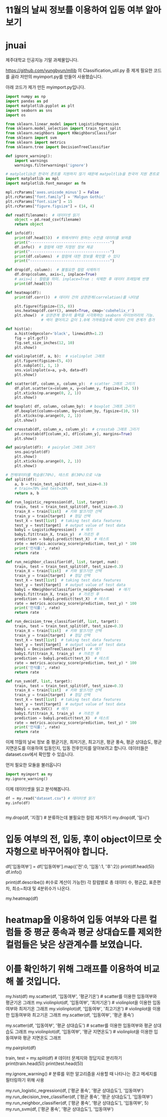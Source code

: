 11월의 날씨 정보를 이용하여 입동 여부 알아보기
================

# jnuai
제주대학교 인공지능 기말 과제물입니다.

https://github.com/yungbyun/mllib 의 Classification_util.py 중 제게 필요한 코드를 골라 저만의 myimport.py를 만들어 사용했습니다.

아래 코드가 제가 만든 myimport.py입니다.
~~~python
import numpy as np
import pandas as pd
import matplotlib.pyplot as plt
import seaborn as sns
import os

from sklearn.linear_model import LogisticRegression
from sklearn.model_selection import train_test_split
from sklearn.neighbors import KNeighborsClassifier
from sklearn import svm
from sklearn import metrics
from sklearn.tree import DecisionTreeClassifier

def ignore_warning():
    import warnings
    warnings.filterwarnings('ignore')

# matplotlib은 한국어 폰트를 지원하지 않기 때문에 matpoltlib을 한국어 지원 폰트로 수정하기
import matplotlib as mpl
import matplotlib.font_manager as fm

mpl.rcParams['axes.unicode_minus'] = False
plt.rcParams["font.family"] = 'Malgun Gothic'
plt.rcParams["font.size"] = 15
plt.rcParams["figure.figsize"] = (14, 4)

def read(filename):  # 데이터셋 읽기
    object = pd.read_csv(filename)
    return object

def info(df):
    print(df.head(5))  # 위에서부터 원하는 수만큼 데이터를 보여줌
    print("------------------------------------")
    df.info()  # 컬럼에 대한 지정된 정보 제공
    print("------------------------------------")
    print(df.columns)  # 컬럼에 대한 정보를 확인할 수 있다
    print("------------------------------------")

def drop(df, column):  # 불필요한 컬럼 삭제하기
    df.drop(column, axis=1, inplace=True)
    # axis=1 : 컬럼을 의미. inplace=True : 삭제한 후 데이터 프레임에 반영
    print(df.head(5))

def heatmap(df):
    print(df.corr())  # 데이터 간의 상관관계(correlation)를 나타냄

    plt.figure(figsize=(15, 8))
    sns.heatmap(df.corr(), annot=True, cmap='cubehelix_r')
    plt.show()  # 상관관계 함수의 출력을 시각화하는 seaborn 라이브러리의 기능.
                # 색이 옅어지고 값이 1.0에 가까워질수록 데이터 간의 관계가 증가

def hist(a):
    a.hist(edgecolor='black', linewidth=1.2)
    fig = plt.gcf()
    fig.set_size_inches(12, 10)
    plt.show()

def violinplot(df, a, b):  # violinplot 그래프
    plt.figure(figsize=(5, 4))
    plt.subplot(1, 1, 1)
    sns.violinplot(x=a, y=b, data=df)
    plt.show()

def scatter(df, column_x, column_y):  # scatter 그래프 그리기
    df.plot.scatter(x=column_x, y=column_y, figsize=(10, 5))
    plt.xticks(np.arange(0, 2, 1))
    plt.show()

def boxplot( df, column, column_by):  # boxplot 그래프 그리기
    df.boxplot(column=column, by=column_by, figsize=(10, 5))
    plt.xticks(np.arange(0, 2, 1))
    plt.show()

def crosstab(df, column_x, column_y):  # crosstab 그래프 그리기
    pd.crosstab(df[column_x], df[column_y], margins=True)
    plt.show()

def pairplot(df):  # pairplot 그래프 그리기
    sns.pairplot(df)
    plt.show()
    plt.xticks(np.arange(0, 2, 1))
    plt.show()

# 전체데이터를 학습용(70%), 테스트 용(30%)으로 나눔
def split(df):
    a, b = train_test_split(df, test_size=0.3)
    # train=70% and test=30%
    return a, b

def run_logistic_regression(df, list, target):
    train, test = train_test_split(df, test_size=0.3)
    train_X = train[list]  # 키와 발크기만 선택
    train_y = train[target]  # 정답 선택
    test_X = test[list]  # taking test data features
    test_y = test[target]  # output value of test data
    baby1 = LogisticRegression()  # 애기
    baby1.fit(train_X, train_y)  # 가르친 후
    prediction = baby1.predict(test_X)  # 테스트
    rate = metrics.accuracy_score(prediction, test_y) * 100
    print('인식률:', rate)
    return rate

def run_neighbor_classifier(df, list, target, num):
    train, test = train_test_split(df, test_size=0.3)
    train_X = train[list]  # 키와 발크기만 선택
    train_y = train[target]  # 정답 선택
    test_X = test[list]  # taking test data features
    test_y = test[target]  # output value of test data
    baby1 = KNeighborsClassifier(n_neighbors=num)  # 애기
    baby1.fit(train_X, train_y)  # 가르친 후
    prediction = baby1.predict(test_X)  # 테스트
    rate = metrics.accuracy_score(prediction, test_y) * 100
    print('인식률:', rate)
    return rate

def run_decision_tree_classifier(df, list, target):
    train, test = train_test_split(df, test_size=0.3)
    train_X = train[list]  # 키와 발크기만 선택
    train_y = train[target]  # 정답 선택
    test_X = test[list]  # taking test data features
    test_y = test[target]  # output value of test data
    baby1 = DecisionTreeClassifier()  # 애기
    baby1.fit(train_X, train_y)  # 가르친 후
    prediction = baby1.predict(test_X)  # 테스트
    rate = metrics.accuracy_score(prediction, test_y) * 100
    print('인식률:', rate)
    return rate

def run_svm(df, list, target):
    train, test = train_test_split(df, test_size=0.3)
    train_X = train[list]  # 키와 발크기만 선택
    train_y = train[target]  # 정답 선택
    test_X = test[list]  # taking test data features
    test_y = test[target]  # output value of test data
    baby1 = svm.SVC()  # 애기
    baby1.fit(train_X, train_y)  # 가르친 후
    prediction = baby1.predict(test_X)  # 테스트
    rate = metrics.accuracy_score(prediction, test_y) * 100
    print('인식률:', rate)
    return rate
~~~

이제 11월의 날씨 정보 중 평균기온, 최저기온, 최고기온, 평균 풍속, 평균 상대습도, 평균 지면온도를 이용하여 입동인지, 입동 전후인지를 알아보려고 합니다.
데이터들은 dataset.csv에서 확인할 수 있습니다.

먼저 필요한 모듈을 불러옵니다
~~~python
import myimport as my
my.ignore_warning()
~~~
이제 데이터셋을 읽고 분석해봅니다.
~~~python
df = my.read("dataset.csv") # 데이터셋 읽기
my.info(df)
~~~



~~~python

~~~
my.drop(df, '지점') # 분류하는데 불필요한 컬럼 제거하기
my.drop(df, '일시')

# 입동 여부의 전, 입동, 후이 object이므로 숫자형으로 바꾸어줘야 합니다.
df['입동여부'] = df['입동여부'].map({'전':0, '입동':1, '후':2})
print(df.head(5))
df.info()

print(df.describe()) #(수로 계산이 가능한) 각 칼럼별로 총 데이터 수, 평균값, 표준편차, 최소~최대 및 4분위수가 나온다.

my.heatmap(df)
# heatmap을 이용하여 입동 여부와 다른 컬럼들 중 평균 풍속과 평균 상대습도를 제외한 컬럼들은 낮은 상관계수를 보였습니다.
# 이를 확인하기 위해 그래프를 이용하여 비교해 볼 것입니다.

my.hist(df)
my.scatter(df, '입동여부', '평균기온') # scatter를 이용한 입동여부와 평균기온 그래프
my.violinplot(df, '입동여부', '최저기온') # violinplot을 이용한 입동여부와 최저기온 그래프
my.violinplot(df, '입동여부', '최고기온') # violinplot을 이용한 입동여부와 최고기온 그래프
my.scatter(df, '입동여부', '평균 풍속')

my.scatter(df, '입동여부', '평균 상대습도') # scatter를 이용한 입동여부와 평균 상대습도 그래프
my.violinplot(df, '입동여부', '평균 지면온도') # violinplot을 이용한 입동여부와 평균 지면온도 그래프

my.pairplot(df)

train, test = my.split(df) # 데이터 문제지와 정답지로 분리하기
print(train.head(5))
print(test.head(5))

my.ignore_warning() # 분류를 위한 알고리즘을 사용할 때 나타나는 경고 메세지를 필터링하기 위해 사용

my.run_logistic_regression(df, ['평균 풍속', '평균 상대습도'], '입동여부')
my.run_decision_tree_classifier(df, ['평균 풍속', '평균 상대습도'], '입동여부')
my.run_neighbor_classifier(df, ['평균 풍속', '평균 상대습도'], '입동여부', 5)
my.run_svm(df, ['평균 풍속', '평균 상대습도'], '입동여부')
